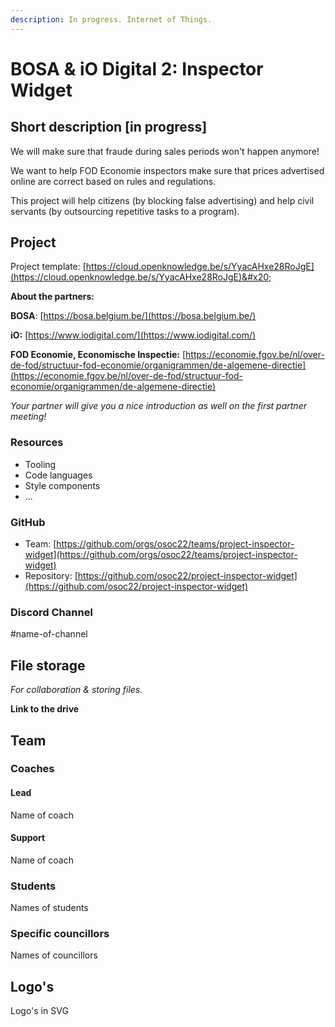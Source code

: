 ```yaml
---
description: In progress. Internet of Things.
---
```


# BOSA & iO Digital 2: Inspector Widget

## Short description \[in progress]

We will make sure that fraude during sales periods won't happen anymore!

We want to help FOD Economie inspectors make sure that prices advertised online are correct based on rules and regulations.&#x20;

This project will help citizens (by blocking false advertising) and help civil servants (by outsourcing repetitive tasks to a program).

## Project

Project template: [https://cloud.openknowledge.be/s/YyacAHxe28RoJgE](https://cloud.openknowledge.be/s/YyacAHxe28RoJgE)&#x20;

**About the partners:**

**BOSA**: [https://bosa.belgium.be/](https://bosa.belgium.be/)

**iO:** [https://www.iodigital.com/](https://www.iodigital.com/)

**FOD Economie, Economische Inspectie:** [https://economie.fgov.be/nl/over-de-fod/structuur-fod-economie/organigrammen/de-algemene-directie](https://economie.fgov.be/nl/over-de-fod/structuur-fod-economie/organigrammen/de-algemene-directie)



_Your partner will give you a nice introduction as well on the first partner meeting!_

### Resources

* Tooling
* Code languages
* Style components
* ...

### GitHub

* Team: [https://github.com/orgs/osoc22/teams/project-inspector-widget](https://github.com/orgs/osoc22/teams/project-inspector-widget)
* Repository: [https://github.com/osoc22/project-inspector-widget](https://github.com/osoc22/project-inspector-widget)

### **Discord Channel**

\#name-of-channel

## File storage

_For collaboration & storing files._&#x20;

**Link to the drive**

## Team

### Coaches

#### Lead

Name of coach

#### Support

Name of coach

### Students

Names of students

### Specific councillors

Names of councillors

## Logo's

Logo's in SVG


